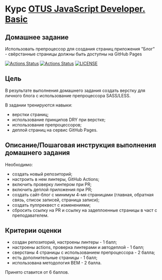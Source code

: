 # Курс [OTUS JavaScript Developer. Basic](https://otus.ru/lessons/javascript-basic/)

## Домашнее задание

Использовать препроцессор для создания страниц приложения "Блог" - свёрстанные страницы должны быть доступны на GitHub Pages

[![Actions Status](https://github.com/alexey-sidorov-dev/otus-javascript-blog/workflows/PR%20Sanity%20Check/badge.svg)](https://github.com/alexey-sidorov-dev/otus-javascript-blog/actions)
[![Actions Status](https://github.com/alexey-sidorov-dev/otus-javascript-blog/workflows/Deploy%20to%20GitHub%20Pages/badge.svg)](https://alexey-sidorov-dev.github.io/otus-javascript-blog)
[![LICENSE](https://img.shields.io/badge/license-ISC-brightgreen.svg)](ISC)

## Цель

В результате выполнения домашнего задания создать верстку для личного блога с использование препроцессора SASS/LESS.

В задании тренируются навыки:

- верстки страниц;
- использование принципов DRY при верстке;
- использование препроцессоров;
- деплой страниц на сервис GitHub Pages.

## Описание/Пошаговая инструкция выполнения домашнего задания

Необходимо:

- создать новый репозиторий;
- настроить в нем линтеры, GitHub Actions;
- включить проверку линтером при PR;
- включить деплой приложения при PR;
- создать сайт-блог с минимум 4-мя страницами (главная, обратная связь, список записей, страница записи);
- создать пуллреквест с изменениями;
- сбросить ссылку на PR и ссылку на задеплоенные страницы в част с преподавателем.

## Критерии оценки

- создан репозиторий, настроены линтеры - 1 балл;
- настроены actions, проверка линтерами и автодеплой - 1 балл;
- сверстаны 4 страницы с использованием препроцессора - 2 балла;
- есть дополнительные страницы - 1 балл;
- использована методология BEM - 2 балла.

Принято ставится от 6 баллов.
